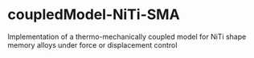 # coupledModel-NiTi-SMA
Implementation of a thermo-mechanically coupled model for NiTi shape memory alloys under force or displacement control
